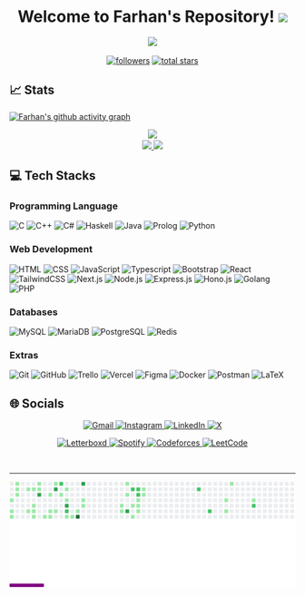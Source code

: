 <h1 align="center">
  Welcome to Farhan's Repository!
  <img src="https://media.giphy.com/media/hvRJCLFzcasrR4ia7z/giphy.gif" width="28">
</h1>

<!-- Typing SVG by DenverCoder1 - https://github.com/DenverCoder1/readme-typing-svg -->
<p align="center">
  <a href="https://github.com/DenverCoder1/readme-typing-svg"><img src="https://readme-typing-svg.demolab.com/?lines=Informatics%20Student%20at%20ITB;Computer%20Science%20Lab%20Assistant;Competitive%20Programming%20Enthusiast;Discrete%20Math%20Thinker;Java%20Defender;Media%20Anorak&font=Jetbrains%20Mono&center=true&width=500&height=40&color=26A641&vCenter=true&size=22&pause=750"></a>
</p>

<!-- Social badges section -->
<!-- Badges with custom icons - https://github.com/DenverCoder1/custom-icon-badges -->
<!-- View counter - https://github.com/DenverCoder1/Simple-View-Counter -->
<p align="center">
  <a href="https://github.com/farhannr28?tab=followers">
    <img alt="followers" title="Follow me on Github" src="https://custom-icon-badges.demolab.com/github/followers/farhannr28?color=236ad3&labelColor=1155ba&style=for-the-badge&logo=person-add&label=Follow&logoColor=white"/></a>
  <a href="https://github.com/farhannr28?tab=repositories&sort=stargazers">
    <img alt="total stars" title="Total stars on GitHub" src="https://custom-icon-badges.demolab.com/github/stars/farhannr28?color=55960c&style=for-the-badge&labelColor=488207&logo=star"/>  
  </a>
</p>

<h2>📈 Stats</h2>

[![Farhan's github activity graph](https://github-readme-activity-graph.vercel.app/graph?username=farhannr28&theme=github-compact&area_color=1b7e41&area=true)](https://github.com/farhannr28/github-readme-activity-graph)

<div align="center">
    <a href = "https://github.com/farhannr28/">
        <p align="center">
        <div align="center">
          <img src="https://github-profile-trophy.vercel.app/?username=farhannr28&theme=onestar&no-bg=true&no-frame=true&row=1&column=4&title=MultiLanguage,Commits,Repo,PullRequest">
        </div>
        <img src="https://github-readme-stats.vercel.app/api?username=farhannr28&hide=issues&count_private=true&show_icons=true&theme=highcontrast&title_color=26A641" height=164/>
        <img src="https://github-readme-stats.vercel.app/api/top-langs/?username=farhannr28&layout=compact&theme=highcontrast&title_color=26A641"/>
    </a>
</div>

<h2> 💻 Tech Stacks </h2>

### Programming Language
 ![C](https://img.shields.io/badge/C-00599C?style=for-the-badge&logo=c&logoColor=white)
 ![C++](https://img.shields.io/badge/C%2B%2B-00599C?style=for-the-badge&logo=c%2B%2B&logoColor=white)
 ![C#](https://img.shields.io/badge/C%23-239120?style=for-the-badge&logo=c-sharp&logoColor=white)
 ![Haskell](https://img.shields.io/badge/Haskell-5e5086?style=for-the-badge&logo=haskell&logoColor=white)
 ![Java](https://img.shields.io/badge/Java-ED8B00?style=for-the-badge&logo=openjdk&logoColor=white)
 ![Prolog](https://img.shields.io/badge/Prolog-FF0000?style=for-the-badge&logo=prolof&logoColor=white)
 ![Python](https://img.shields.io/badge/Python-14354C?style=for-the-badge&logo=python&logoColor=white)
 
### Web Development 
 ![HTML](https://img.shields.io/badge/HTML-E34F26?style=for-the-badge&logo=html5&logoColor=white)
 ![CSS](https://img.shields.io/badge/CSS-1572B6?style=for-the-badge&logo=css3&logoColor=white)
 ![JavaScript](https://img.shields.io/badge/JavaScript-F7DF1E?style=for-the-badge&logo=javascript&logoColor=black)
 ![Typescript](https://img.shields.io/badge/TypeScript-007ACC?style=for-the-badge&logo=typescript&logoColor=white)
 ![Bootstrap](https://img.shields.io/badge/bootstrap-%23563D7C.svg?style=for-the-badge&logo=bootstrap&logoColor=white)
 ![React](https://img.shields.io/badge/React-20232A?style=for-the-badge&logo=react&logoColor=61DAFB)
 ![TailwindCSS](https://img.shields.io/badge/tailwindcss-%2338B2AC.svg?style=for-the-badge&logo=tailwind-css&logoColor=white)
 ![Next.js](https://img.shields.io/badge/next.js-%23000000.svg?style=for-the-badge&logo=nextdotjs&logoColor=white)
 ![Node.js](https://img.shields.io/badge/node.js-%23339933.svg?style=for-the-badge&logo=nodedotjs&logoColor=white)
 ![Express.js](https://img.shields.io/badge/express.js-%23000000.svg?style=for-the-badge&logo=express&logoColor=white)
 ![Hono.js](https://img.shields.io/badge/hono.js-%23F15A24.svg?style=for-the-badge&logo=hono&logoColor=white)
 ![Golang](https://img.shields.io/badge/go-%2300ADD8.svg?style=for-the-badge&logo=go&logoColor=white)
 ![PHP](https://img.shields.io/badge/php-%23777BB4.svg?style=for-the-badge&logo=php&logoColor=white)

### Databases
 ![MySQL](https://img.shields.io/badge/mysql-%2300f.svg?style=for-the-badge&logo=mysql&logoColor=white) 
 ![MariaDB](https://img.shields.io/badge/MariaDB-003545?style=for-the-badge&logo=mariadb&logoColor=white) 
 ![PostgreSQL](https://img.shields.io/badge/postgresql-%23316192.svg?style=for-the-badge&logo=postgresql&logoColor=white)
 ![Redis](https://img.shields.io/badge/redis-%23DC382D.svg?style=for-the-badge&logo=redis&logoColor=white)

### Extras
 ![Git](https://img.shields.io/badge/-Git-333333?style=for-the-badge&logo=git&logoColor=white)
 ![GitHub](https://img.shields.io/badge/-GitHub-333333?style=for-the-badge&logo=github&logoColor=white)
 ![Trello](https://img.shields.io/badge/Trello-%23026AA7.svg?style=for-the-badge&logo=Trello&logoColor=white)
 ![Vercel](https://img.shields.io/badge/vercel-%23000000.svg?style=for-the-badge&logo=vercel&logoColor=white)
 ![Figma](https://img.shields.io/badge/figma-%23F24E1E.svg?style=for-the-badge&logo=figma&logoColor=white)
 ![Docker](https://img.shields.io/badge/docker-%232496ED.svg?style=for-the-badge&logo=docker&logoColor=white)
 ![Postman](https://img.shields.io/badge/postman-%23FF6C37.svg?style=for-the-badge&logo=postman&logoColor=white)
 ![LaTeX](https://img.shields.io/badge/latex-%23008080.svg?style=for-the-badge&logo=latex&logoColor=white)

<h2> 🌐 Socials </h2>
<p align="center">
  <a href="mailto:farhannafis281004@gmail.com" target="_blank">
    <img src="https://img.shields.io/badge/Gmail-%23D14836.svg?style=for-the-badge&logo=Gmail&logoColor=white" alt="Gmail">
  </a>
  <a href="https://www.instagram.com/farhannr28" target="_blank">
    <img src="https://img.shields.io/badge/Instagram-%23E4405F.svg?style=for-the-badge&logo=Instagram&logoColor=white" alt="Instagram">
  </a>
  <a href="https://www.linkedin.com/in/farhannafisrayhan/" target="_blank">
    <img src="https://img.shields.io/badge/LinkedIn-%230077B5.svg?style=for-the-badge&logo=linkedin&logoColor=white" alt="LinkedIn">
  </a>
  <a href="https://x.com/farhannr28" target="_blank">
    <img src="https://img.shields.io/badge/X-%23000000.svg?style=for-the-badge&logo=X&logoColor=white" alt="X">
  </a>
</p>
<p align="center">
  <a href="https://letterboxd.com/Farhannr28" target="_blank">
    <img src="https://img.shields.io/badge/Letterboxd-%23445566.svg?style=for-the-badge&logo=letterboxd&logoColor=white" alt="Letterboxd">
  </a>
  <a href="https://open.spotify.com/user/7k5lgw4rtvuhuykows6105l04" target="_blank">
    <img src="https://img.shields.io/badge/Spotify-%231DB954.svg?style=for-the-badge&logo=Spotify&logoColor=white" alt="Spotify">
  </a>
  <a href="https://codeforces.com/profile/farhannr28" target="_blank">
    <img src="https://img.shields.io/badge/Codeforces-%231F8ACB.svg?style=for-the-badge&logo=codeforces&logoColor=white" alt="Codeforces">
  </a>
  <a href="https://leetcode.com/Farhannr28" target="_blank">
    <img src="https://img.shields.io/badge/LeetCode-%23FFA116.svg?style=for-the-badge&logo=leetcode&logoColor=white" alt="LeetCode">
  </a>
</p>

<br/>

---

<picture>
  <source
    media="(prefers-color-scheme: dark)"
    srcset="
      https://raw.githubusercontent.com/Farhannr28/Farhannr28/output/github-contribution-grid-breek-dark.svg
    "
  />
  <source
    media="(prefers-color-scheme: light)"
    srcset="
      https://raw.githubusercontent.com/Farhannr28/Farhannr28/output/github-contribution-grid-breek.svg
    "
  />
  <img
    alt="github contribution grid breek animation"
    src="https://raw.githubusercontent.com/Farhannr28/Farhannr28/output/github-contribution-grid-breek.svg"
  />
</picture>

<!--
**Farhannr28/farhannr28** is a ✨ _special_ ✨ repository because its `README.md` (this file) appears on your GitHub profile.

Here are some ideas to get you started:

- 🔭 I’m currently working on ...
- 🌱 I’m currently learning ...
- 👯 I’m looking to collaborate on ...
- 🤔 I’m looking for help with ...
- 💬 Ask me about ...
- 📫 How to reach me: ...
- 😄 Pronouns: ...
- ⚡ Fun fact: ...
-->
